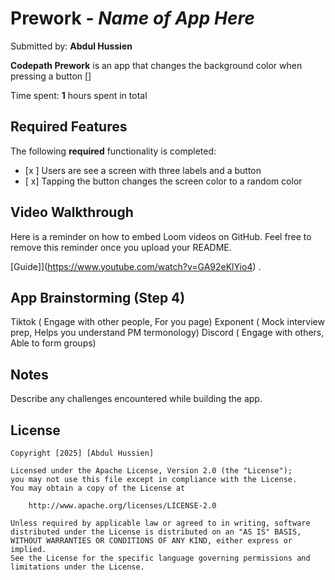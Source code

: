 # Prework - *Name of App Here*

Submitted by: **Abdul Hussien**

**Codepath Prework** is an app that changes the background color when pressing a button [] 

Time spent: **1** hours spent in total

## Required Features

The following **required** functionality is completed:

- [x ] Users are see a screen with three labels and a button
- [ x] Tapping the button changes the screen color to a random color
 
## Video Walkthrough

Here is a reminder on how to embed Loom videos on GitHub. Feel free to remove this reminder once you upload your README. 

[Guide]](https://www.youtube.com/watch?v=GA92eKlYio4) .

## App Brainstorming (Step 4)
Tiktok ( Engage with other people, For you page)
Exponent ( Mock interview prep, Helps you understand PM termonology)
Discord ( Engage with others, Able to form groups)
## Notes

Describe any challenges encountered while building the app.

## License

    Copyright [2025] [Abdul Hussien]

    Licensed under the Apache License, Version 2.0 (the "License");
    you may not use this file except in compliance with the License.
    You may obtain a copy of the License at

        http://www.apache.org/licenses/LICENSE-2.0

    Unless required by applicable law or agreed to in writing, software
    distributed under the License is distributed on an "AS IS" BASIS,
    WITHOUT WARRANTIES OR CONDITIONS OF ANY KIND, either express or implied.
    See the License for the specific language governing permissions and
    limitations under the License.

